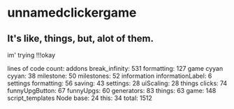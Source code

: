 # unnamedclickergame
## It's like, things, but, alot of them.

im' trying !!!okay

lines of code count:
addons
	break_infinity: 531
	formatting: 127
game
	cyyan
		cyyan: 38
		milestone: 50
		milestones: 52
	information
		informationLabel: 6
	settings
		formatting: 56
		saving: 43
		settings: 28
		uiScaling: 28
	things
		clicks: 74
		funnyUpgButton: 67
		funnyUpgs: 60
		generators: 83
		things: 63
	game: 148
script_templates
	Node
		base: 24
this: 34
total: 1512
